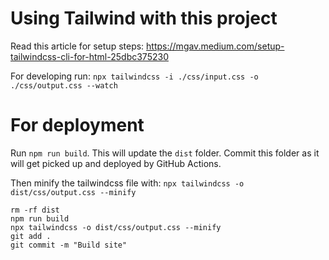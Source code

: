 # Using Tailwind with this project

Read this article for setup steps: https://mgav.medium.com/setup-tailwindcss-cli-for-html-25dbc375230

For developing run:
`npx tailwindcss -i ./css/input.css -o ./css/output.css --watch`

# For deployment

Run `npm run build`. This will update the `dist` folder. Commit this folder as it will get picked up and deployed by GitHub Actions.

Then minify the tailwindcss file with:
`npx tailwindcss -o dist/css/output.css --minify`

```
rm -rf dist
npm run build
npx tailwindcss -o dist/css/output.css --minify
git add .
git commit -m "Build site"
```
